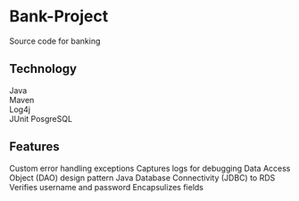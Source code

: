# Bank-Project

Source code for banking

## Technology

Java  
Maven  
Log4j  
JUnit
PosgreSQL

## Features

Custom error handling exceptions 
Captures logs for debugging
Data Access Object (DAO) design pattern
Java Database Connectivity (JDBC) to RDS
Verifies username and password
Encapsulizes fields
